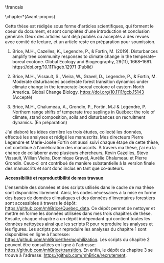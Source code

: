
\francais

\chapter*{Avant-propos}

Cette thèse est rédigée sous forme d'articles scientifiques, qui forment le
coeur du document, et sont complétés d'une introduction et conclusion générale.
Deux des articles sont déjà publiés ou acceptés à des revues avec comité de
lecture, et un article reste en préparation pour soumission.

1. Brice, M.H., Cazelles, K., Legendre, P., & Fortin, M. (2019). Disturbances amplify tree community responses to climate change in the temperate–boreal ecotone. Global Ecology and Biogeography, 28(11), 1668–1681. https://doi.org/10.1111/geb.12971 (Publié)

2. Brice, M.H., Vissault, S., Vieira, W., Gravel, D., Legendre, P., & Fortin, M. Moderate disturbances accelerate forest transition dynamics under climate change in the temperate-boreal ecotone of eastern North America. Global Change Biology. https://doi.org/10.1111/gcb.15143 (Accepté)

3. Brice, M.H., Chalumeau, A., Grondin, P., Fortin, M.J & Legendre, P. Northern range shifts of temperate tree saplings in Québec: the role of climate, stand composition, soils and disturbances on recruitment dynamics. (En préparation)


J'ai élaboré les idées derrière les trois études, collecté les données, effectué
les analyses et rédigé les manuscrits. Mes directeurs Pierre Legendre et
Marie-Josée Fortin ont aussi suivi chaque étape de cette thèse, ont contribué à
l'amélioration des manuscrits. À travers ma thèse, j'ai eu la chance de
collaborer avec plusieurs chercheurs, Kevin Cazelles, Steve Vissault, Willian
Vieira, Dominique Gravel, Aurélie Chalumeau et Pierre Grondin. Ceux-ci ont
contribué de manière substantielle à la version finale des manuscrits et sont
donc inclus en tant que co-auteurs.

**Accessibilité et reproductibilité de mes travaux**

L'ensemble des données et des scripts utilisés dans le cadre de ma thèse sont
disponibles librement. Ainsi, les codes nécessaires à la mise en forme des bases
de données climatiques et des données d'inventaires forestiers sont accessibles
à travers le dépôt: https://github.com/mhBrice/Quebec_data. Ce dépôt permet de
nettoyer et mettre en forme les données utilisées dans mes trois chapitres de
thèse. Ensuite, chaque chapitre a un dépôt indépendant qui contient toutes les
données nettoyées ainsi que les scripts R pour reproduire les analyses et les
figures. Les scripts pour reproduire les analyses du chapitre 1 sont disponibles
en ligne à l'adresse: https://github.com/mhBrice/thermophilization. Les scripts
du chapitre 2 peuvent être consultées en ligne à l'adresse:
https://github.com/mhBrice/transition. En enfin, le dépôt du chapitre 3 se
trouve à l'adresse: https://github.com/mhBrice/recrutement.
